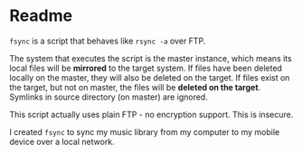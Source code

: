 # Readme
`fsync` is a script that behaves like `rsync -a` over FTP.

The system that executes the script is the master instance, which means its
local files will be **mirrored** to the target system. If files have been
deleted locally on the master, they will also be deleted on the target. If
files exist on the target, but not on master, the files will be **deleted
on the target**. Symlinks in source directory (on master) are ignored.

This script actually uses plain FTP - no encryption support. This is insecure.

I created `fsync` to sync my music library from my computer to my mobile
device over a local network.

